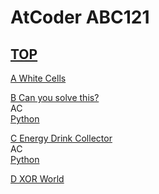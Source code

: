 # AtCoder ABC121  

## [TOP](https://atcoder.jp/contests/abc121)  

[A White Cells](https://atcoder.jp/contests/abc121/tasks/abc121_a)   
[](https://atcoder.jp/contests/abc121/submissions/)  

[B Can you solve this?](https://atcoder.jp/contests/abc121/tasks/abc121_b)   
AC  
[Python](https://atcoder.jp/contests/abc121/submissions/15557347)  

[C Energy Drink Collector](https://atcoder.jp/contests/abc121/tasks/abc121_c)   
AC  
[Python](https://atcoder.jp/contests/abc121/submissions/15731860)  

[D XOR World](https://atcoder.jp/contests/abc121/tasks/abc121_d)   
[](https://atcoder.jp/contests/abc121/submissions/)  

